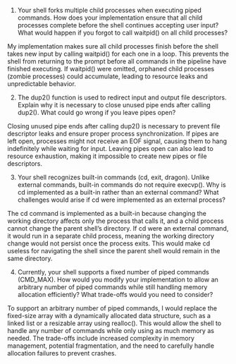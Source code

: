 1. Your shell forks multiple child processes when executing piped commands. How does your implementation ensure that all child processes complete before the shell continues accepting user input? What would happen if you forgot to call waitpid() on all child processes?

My implementation makes sure all child processes finish before the shell takes new input by calling waitpid() for each one in a loop. This prevents the shell from returning to the prompt before all commands in the pipeline have finished executing. If waitpid() were omitted, orphaned child processes (zombie processes) could accumulate, leading to resource leaks and unpredictable behavior.

2. The dup2() function is used to redirect input and output file descriptors. Explain why it is necessary to close unused pipe ends after calling dup2(). What could go wrong if you leave pipes open?

Closing unused pipe ends after calling dup2() is necessary to prevent file descriptor leaks and ensure proper process synchronization. If pipes are left open, processes might not receive an EOF signal, causing them to hang indefinitely while waiting for input. Leaving pipes open can also lead to resource exhaustion, making it impossible to create new pipes or file descriptors.

3. Your shell recognizes built-in commands (cd, exit, dragon). Unlike external commands, built-in commands do not require execvp(). Why is cd implemented as a built-in rather than an external command? What challenges would arise if cd were implemented as an external process?

The cd command is implemented as a built-in because changing the working directory affects only the process that calls it, and a child process cannot change the parent shell’s directory. If cd were an external command, it would run in a separate child process, meaning the working directory change would not persist once the process exits. This would make cd useless for navigating the shell since the parent shell would remain in the same directory.

4. Currently, your shell supports a fixed number of piped commands (CMD_MAX). How would you modify your implementation to allow an arbitrary number of piped commands while still handling memory allocation efficiently? What trade-offs would you need to consider?

To support an arbitrary number of piped commands, I would replace the fixed-size array with a dynamically allocated data structure, such as a linked list or a resizable array using realloc(). This would allow the shell to handle any number of commands while only using as much memory as needed. The trade-offs include increased complexity in memory management, potential fragmentation, and the need to carefully handle allocation failures to prevent crashes.
